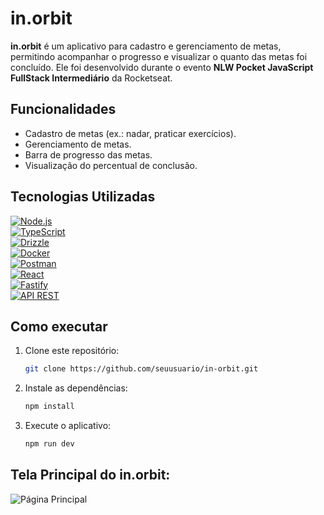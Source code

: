 # in.orbit

**in.orbit** é um aplicativo para cadastro e gerenciamento de metas, permitindo acompanhar o progresso e visualizar o quanto das metas foi concluído. Ele foi desenvolvido durante o evento **NLW Pocket JavaScript FullStack Intermediário** da Rocketseat.

## Funcionalidades

- Cadastro de metas (ex.: nadar, praticar exercícios).
- Gerenciamento de metas.
- Barra de progresso das metas.
- Visualização do percentual de conclusão.

## Tecnologias Utilizadas

[![Node.js](https://img.shields.io/badge/-Node.js-339933?style=for-the-badge&logo=node.js&logoColor=white)](https://nodejs.org/)  
[![TypeScript](https://img.shields.io/badge/-TypeScript-007ACC?style=for-the-badge&logo=typescript&logoColor=white)](https://www.typescriptlang.org/)  
[![Drizzle](https://img.shields.io/badge/-Drizzle-4C4C4C?style=for-the-badge&logo=drizzle&logoColor=white)](https://orm.drizzle.team/)  
[![Docker](https://img.shields.io/badge/-Docker-2496ED?style=for-the-badge&logo=docker&logoColor=white)](https://www.docker.com/)  
[![Postman](https://img.shields.io/badge/-Postman-FF6C37?style=for-the-badge&logo=postman&logoColor=white)](https://www.postman.com/)  
[![React](https://img.shields.io/badge/-React-61DAFB?style=for-the-badge&logo=react&logoColor=white)](https://reactjs.org/)  
[![Fastify](https://img.shields.io/badge/-Fastify-000000?style=for-the-badge&logo=fastify&logoColor=white)](https://www.fastify.io/)  
[![API REST](https://img.shields.io/badge/-API%20REST-00a7c9?style=for-the-badge)](https://en.wikipedia.org/wiki/Representational_state_transfer)

## Como executar

1. Clone este repositório:
   ```bash
   git clone https://github.com/seuusuario/in-orbit.git
2. Instale as dependências:
   ```bash
   npm install
3. Execute o aplicativo:
   ```bash
   npm run dev

## Tela Principal do in.orbit:

![Página Principal](in-orbit/img/image.png)
